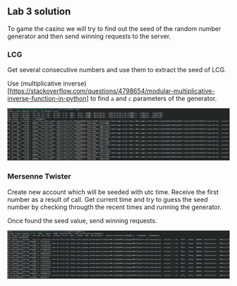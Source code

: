 ## Lab 3 solution

To game the casino we will try to find out the seed of the random number generator and then send winning requests to the server.

### LCG

Get several consecutive numbers and use them to extract the seed of LCG.

Use (multiplicative inverse)[https://stackoverflow.com/questions/4798654/modular-multiplicative-inverse-function-in-python] to find `a` and `c` parameters of the generator.

![Run results](/lab3/lcg_run.png?raw=true)

### Mersenne Twister

Create new account which will be seeded with utc time. Receive the first number as a result of call. Get current time and try to guess the seed number by checking througth the recent times and running the generator.

Once found the seed value, send winning requests.

![Run results](/lab3/mt_run.png?raw=true)
